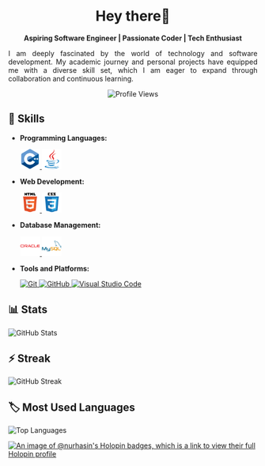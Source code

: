 <h1 align="center">Hey there👋</h1>
<p align="center"><strong>Aspiring Software Engineer | Passionate Coder | Tech Enthusiast</strong></p>

<p align="justify">
I am deeply fascinated by the world of technology and software development. My academic journey and personal projects have equipped me with a diverse skill set, which I am eager to expand through collaboration and continuous learning.
</p>
<p align="center">
  <img src="https://komarev.com/ghpvc/?username=nurhasinahammad&color=blue&style=flat-square" alt="Profile Views">
</p>

## 🧰 Skills
- **Programming Languages:**
   <p align="left"> 
     <a href="https://www.w3schools.com/cpp/" target="_blank" rel="noreferrer"> 
    <img src="https://raw.githubusercontent.com/devicons/devicon/master/icons/cplusplus/cplusplus-original.svg" alt="C++" width="40" height="40"/> 
  </a>
  <a href="https://www.java.com" target="_blank" rel="noreferrer"> 
    <img src="https://raw.githubusercontent.com/devicons/devicon/master/icons/java/java-original.svg" alt="Java" width="40" height="40"/> 
  </a> 
</p>

- **Web Development:**
   <p align="left"> 
     <a href="https://www.w3.org/html/" target="_blank" rel="noreferrer"> 
    <img src="https://raw.githubusercontent.com/devicons/devicon/master/icons/html5/html5-original-wordmark.svg" alt="HTML5" width="40" height="40"/> 
  </a>
  <a href="https://www.w3schools.com/css/" target="_blank" rel="noreferrer"> 
    <img src="https://raw.githubusercontent.com/devicons/devicon/master/icons/css3/css3-original-wordmark.svg" alt="CSS3" width="40" height="40"/> 
  </a> 
</p>

- **Database Management:**
   <p align="left"> <a href="https://www.oracle.com/" target="_blank" rel="noreferrer">
    <img src="https://raw.githubusercontent.com/devicons/devicon/master/icons/oracle/oracle-original.svg" alt="Oracle" width="40" height="40"/> 
  </a>
  <a href="https://www.mysql.com/" target="_blank" rel="noreferrer"> 
    <img src="https://raw.githubusercontent.com/devicons/devicon/master/icons/mysql/mysql-original-wordmark.svg" alt="MySQL" width="40" height="40"/> 
  </a> 
</p>

- **Tools and Platforms:**
   <p align="left"> 
     <a href="https://git-scm.com/" target="_blank" rel="noreferrer"> 
    <img src="https://www.vectorlogo.zone/logos/git-scm/git-scm-icon.svg" alt="Git" width="40" height="40"/> 
  </a>
     <a href="https://github.com/" target="_blank" rel="noreferrer">
       <img src="https://th.bing.com/th/id/OIP.2ZHi-aVKHCM_cXaaTpMJzAAAAA?rs=1&pid=ImgDetMain" alt="GitHub" width="40" height="40"/>
     </a>
  <a href="https://code.visualstudio.com/" target="_blank" rel="noreferrer"> 
    <img src="https://worldvectorlogo.com/logos/visual-studio-code-1.svg" alt="Visual Studio Code" width="40" height="40"/> 
  </a> 
</p>

## 📊 Stats
![GitHub Stats](https://github-readme-stats.vercel.app/api?username=nur-hasin&show_icons=true&locale=en&theme=tokyonight)

## ⚡ Streak
![GitHub Streak](https://streak-stats.demolab.com/?user=nur-hasin&theme=tokyonight)

## 🏷️ Most Used Languages
![Top Languages](https://github-readme-stats.vercel.app/api/top-langs?username=nur-hasin&show_icons=true&locale=en&layout=compact&theme=tokyonight)


[![An image of @nurhasin's Holopin badges, which is a link to view their full Holopin profile](https://holopin.me/nurhasin)](https://holopin.io/@nurhasin)
